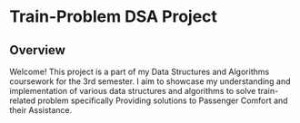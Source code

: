 # Train-Problem DSA Project

## Overview

Welcome! This project is a part of my Data Structures and Algorithms coursework for the 3rd semester. I aim to showcase my understanding and implementation of various data structures and algorithms to solve train-related problem specifically Providing solutions to Passenger Comfort and their Assistance.
